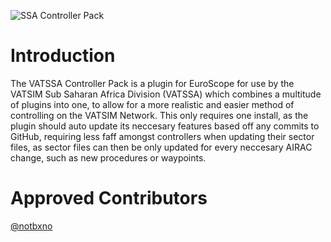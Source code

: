 ![SSA Controller Pack](https://github.com/user-attachments/assets/591b5a44-ae6d-4b28-8ca6-2f5992857c00)

# Introduction 
The VATSSA Controller Pack is a plugin for EuroScope for use by the VATSIM Sub Saharan Africa Division (VATSSA) which combines a multitude of plugins into one, to allow for a more realistic and easier method of controlling on the VATSIM Network.
This only requires one install, as the plugin should auto update its neccesary features based off any commits to GitHub, requiring less faff amongst controllers when updating their sector files, as sector files can then be only updated for every neccesary AIRAC change, such as new procedures or waypoints.

# Approved Contributors

[@notbxno](https://github.com/notbxno)
